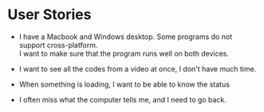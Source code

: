 # User Stories
- I have a Macbook and Windows desktop. Some programs do not support cross-platform.  
I want to make sure that the program runs well on both devices.

- I want to see all the codes from a video at once, I don't have much time.  

- When something is loading, I want to be able to know the status  

- I often miss what the computer tells me, and I need to go back.